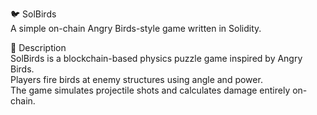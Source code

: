 🐦 SolBirds         
A simple on-chain Angry Birds-style game written in Solidity.     
        
🎯 Description    
SolBirds is a blockchain-based physics puzzle game inspired by Angry Birds.        
Players fire birds at enemy structures using angle and power.            
The game simulates projectile shots and calculates damage entirely on-chain.            
   

